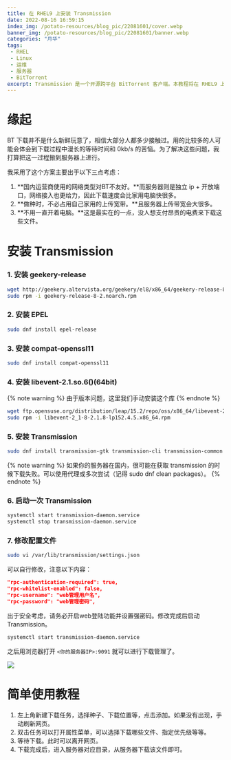 ```yaml
---
title: 在 RHEL9 上安装 Transmission
date: 2022-08-16 16:59:15
index_img: /potato-resources/blog_pic/22081601/cover.webp
banner_img: /potato-resources/blog_pic/22081601/banner.webp
categories: "月华"
tags:
 - RHEL
 - Linux
 - 运维
 - 服务器
 - BitTorrent
excerpt: Transmission 是一个开源跨平台 BitTorrent 客户端。本教程将在 RHEL9 上配置该软件来实现 web 前端管理服务器上的 BT 下载任务的功能。
---
```

# 缘起
BT 下载并不是什么新鲜玩意了，相信大部分人都多少接触过。用的比较多的人可能会体会到下载过程中漫长的等待时间和 0kb/s 的苦恼。为了解决这些问题，我打算把这一过程搬到服务器上进行。

我采用了这个方案主要出于以下三点考虑：
1. **国内运营商使用的网络类型对BT不友好。**而服务器则是独立 ip + 开放端口，网络接入也更给力，因此下载速度会比家用电脑快很多。
2. **做种时，不必占用自己家用的上传宽带。**且服务器上传带宽会大很多。
3. **不用一直开着电脑。**这是最实在的一点，没人想支付昂贵的电费来下载这些文件。
# 安装 Transmission
### 1. 安装 geekery-release
```bash
wget http://geekery.altervista.org/geekery/el8/x86_64/geekery-release-8-2.noarch.rpm
sudo rpm -i geekery-release-8-2.noarch.rpm
```
### 2. 安装 EPEL
```bash
sudo dnf install epel-release
```
### 3. 安装 compat-openssl11
```bash
sudo dnf install compat-openssl11
```
### 4. 安装 libevent-2.1.so.6()(64bit)
{% note warning %}
由于版本问题，这里我们手动安装这个库
{% endnote %}
```bash
wget ftp.opensuse.org/distribution/leap/15.2/repo/oss/x86_64/libevent-2_1-8-2.1.8-lp152.4.5.x86_64.rpm
sudo rpm -i libevent-2_1-8-2.1.8-lp152.4.5.x86_64.rpm
```

### 5. 安装 Transmission
```bash
sudo dnf install transmission-gtk transmission-cli transmission-common transmission-daemon
```
{% note warning %}
如果你的服务器在国内，很可能在获取 transmission 的时候下载失败。可以使用代理或多次尝试（记得 sudo dnf clean packages）。
{% endnote %}

### 6. 启动一次 Transmission
```bash
systemctl start transmission-daemon.service
systemctl stop transmission-daemon.service
```

### 7. 修改配置文件
```bash
sudo vi /var/lib/transmission/settings.json
```
可以自行修改，注意以下内容：
```json
"rpc-authentication-required": true,
"rpc-whitelist-enabled": false,
"rpc-username": "web管理用户名",
"rpc-password": "web管理密码",
```
出于安全考虑，请务必开启web登陆功能并设置强密码。修改完成后启动 Transmission。
```bash
systemctl start transmission-daemon.service
```
之后用浏览器打开 `<你的服务器IP>:9091` 就可以进行下载管理了。

![](./potato-resources/blog_pic/22081601/image-20220816162540688.webp)

# 简单使用教程
1. 左上角新建下载任务，选择种子、下载位置等，点击添加。如果没有出现，手动刷新网页。
2. 双击任务可以打开属性菜单，可以选择下载哪些文件、指定优先级等等。
3. 等待下载。此时可以离开网页。
4. 下载完成后，进入服务器对应目录，从服务器下载该文件即可。